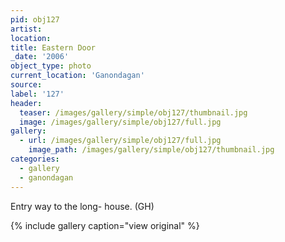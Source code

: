 ```yaml
---
pid: obj127
artist:
location:
title: Eastern Door
_date: '2006'
object_type: photo
current_location: 'Ganondagan'
source:
label: '127'
header:
  teaser: /images/gallery/simple/obj127/thumbnail.jpg
  image: /images/gallery/simple/obj127/full.jpg
gallery:
  - url: /images/gallery/simple/obj127/full.jpg
    image_path: /images/gallery/simple/obj127/thumbnail.jpg
categories:
  - gallery
  - ganondagan
---
```

Entry way to the long- house. (GH)

{% include gallery caption="view original" %}
